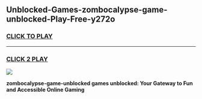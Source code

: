 
## Unblocked-Games-zombocalypse-game-unblocked-Play-Free-y272o
<h3>
<a href="https://premium76.site?title=zombocalypse-game-unblocked&ref=18A1">CLICK TO PLAY</a></h3>
<hr>

<h3>
<a href="https://premium76.site?title=zombocalypse-game-unblocked&ref=18A1">CLICK 2 PLAY</a>
  
</h3>

<a href="https://premium76.site?title=zombocalypse-game-unblocked&ref=18A1"><img src="https://clearcache.store/games.png"></a>


**zombocalypse-game-unblocked games unblocked: Your Gateway to Fun and Accessible Online Gaming**
